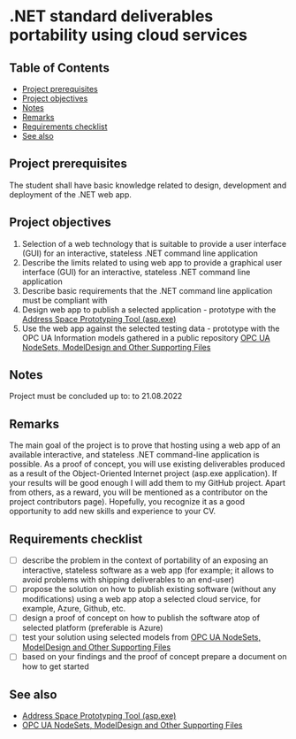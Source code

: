 # .NET standard deliverables portability using cloud services  <!-- omit in toc -->

## Table of Contents  <!-- omit in toc -->

- [Project prerequisites](#project-prerequisites)
- [Project objectives](#project-objectives)
- [Notes](#notes)
- [Remarks](#remarks)
- [Requirements checklist](#requirements-checklist)
- [See also](#see-also)

## Project prerequisites

The student shall have basic knowledge related to design, development and deployment of the .NET web app.

## Project objectives

1. Selection of a web technology that is suitable to provide a user interface (GUI) for an interactive, stateless .NET command line application
2. Describe the limits related to using web app to provide a graphical user interface (GUI) for an interactive, stateless .NET command line application
3. Describe basic requirements that the .NET command line application must be compliant with
4. Design web app to publish a selected application - prototype with the [Address Space Prototyping Tool (asp.exe)][asp]
5. Use the web app against the selected testing data - prototype with the OPC UA Information models gathered in a public repository [OPC UA NodeSets, ModelDesign and Other Supporting Files][UA-Nodeset]

## Notes

Project must be concluded up to: to 21.08.2022

## Remarks

The main goal of the project is to prove that hosting using a web app of an available interactive, and stateless .NET command-line application is possible. As a proof of concept, you will use existing deliverables produced as a result of the Object-Oriented Internet project (asp.exe application). If your results will be good enough I will add them to my GitHub project. Apart from others, as a reward, you will be mentioned as a contributor on the project contributors page). Hopefully, you recognize it as a good opportunity to add new skills and experience to your CV.

## Requirements checklist

- [ ] describe the problem in the context of portability of an exposing an interactive, stateless software as a web app (for example; it allows to avoid problems with shipping deliverables to an end-user)
- [ ] propose the solution on how to publish existing software (without any modifications) using a web app atop a selected cloud service, for example, Azure, Github, etc.
- [ ] design a proof of concept on how to publish the software atop of selected platform (preferable is Azure)
- [ ] test your solution using selected models from [OPC UA NodeSets, ModelDesign and Other Supporting Files][UA-Nodeset]
- [ ] based on your findings and the proof of concept prepare a document on how to get started

## See also

- [Address Space Prototyping Tool (asp.exe)][asp]
- [OPC UA NodeSets, ModelDesign and Other Supporting Files][UA-Nodeset]

[UA-Nodeset]: https://github.com/mpostol/UA-Nodeset#opc-ua-nodesets-modeldesign-and-other-supporting-files-
[asp]: https://github.com/mpostol/OPC-UA-OOI/tree/master/SemanticData/AddressSpaceComplianceTestTool#address-space-prototyping-tool-aspexe